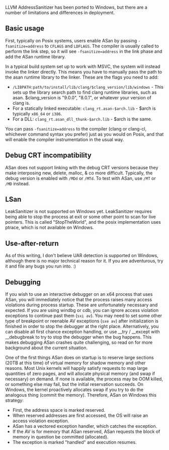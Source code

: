 LLVM AddressSanitizer has been ported to Windows, but there are a number of limitations and differences in deployment.

## Basic usage

First, typically on Posix systems, users enable ASan by passing `-fsanitize=address` to `CFLAGS` and `LDFLAGS`. The compiler is usually called to perform the link step, so it will see `-fsanitize=address` in the link phase and add the ASan runtime library.

In a typical build system set up to work with MSVC, the system will instead invoke the linker directly. This means you have to manually pass the path to the asan runtime library to the linker. These are the flags you need to add:

* `/LIBPATH:path/to/install/lib/clang/$clang_version/lib/windows` - This sets up the library search path to find clang runtime libraries, such as asan. $clang_version is "9.0.0", "8.0.1", or whatever your version of clang is.
* For a statically linked executable: `clang_rt.asan-$arch.lib` - $arch is typically `x86_64` or `i386`.
* For a DLL: `clang_rt.asan_dll_thunk-$arch.lib` - $arch is the same.

You can pass `-fsanitize=address` to the compiler (clang or clang-cl, whichever command syntax you prefer) just as you would on Posix, and that will enable the compiler instrumentation in the usual way.

## Debug CRT incompatibility

ASan does not support linking with the debug CRT versions because they make interposing new, delete, malloc, & co more difficult. Typically, the debug version is enabled with `/MDd` or `/MTd`. To test with ASan, use `/MT` or `/MD` instead.

## LSan

LeakSanitizer is not supported on Windows yet. LeakSanitizer requires being able to stop the process at exit or some other point to scan for live pointers. This is called "StopTheWorld", and the posix implementation uses ptrace, which is not available on Windows.

## Use-after-return

As of this writing, I don't believe UAR detection is supported on Windows, although there is no major technical reason for it. If you are adventurous, try it and file any bugs you run into. :)

## Debugging

If you wish to use an interactive debugger on an x64 process that uses ASan, you will immediately notice that the process raises many access violations during process startup. These are unfortunately necessary and expected. If you are using windbg or cdb, you can ignore access violation exceptions to continue past them (`sxi av`). You may need to set some other type of breakpoint or reenable AV exceptions (`sxe av`) after initialization is finished in order to stop the debugger at the right place. Alternatively, you can disable all first chance exception handling, or use __try / __except with __debugbreak to try to stop the debugger when the bug happens. This makes debugging ASan crashes quite challenging, so read on for more background about the current situation.

One of the first things ASan does on startup is to reserve large sections (20TB at this time) of virtual memory for shadow memory and other reasons. Most Unix kernels will happily satisfy requests to map large quantities of zero pages, and will allocate physical memory (and swap if necessary) on demand. If none is available, the process may be OOM killed, or something else may fail, but the initial reservation succeeds. On Windows, the kernel proactively allocates swap if you try to do the analogous thing (commit the memory). Therefore, ASan on Windows this strategy:

* First, the address space is marked reserved.
* When reserved addresses are first accessed, the OS will raise an access violation exception.
* ASan has a vectored exception handler, which catches the exception.
* If the AV is for memory that ASan reserved, ASan requests the block of memory in question be committed (allocated).
* The exception is marked "handled" and execution resumes.